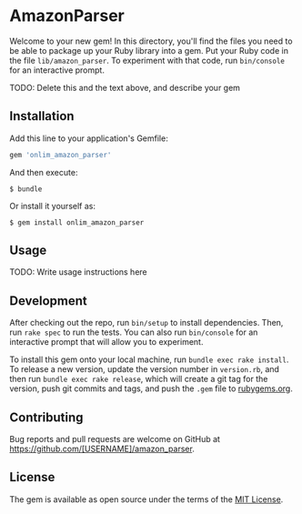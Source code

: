 # AmazonParser

Welcome to your new gem! In this directory, you'll find the files you need to be able to package up your Ruby library into a gem. Put your Ruby code in the file `lib/amazon_parser`. To experiment with that code, run `bin/console` for an interactive prompt.

TODO: Delete this and the text above, and describe your gem

## Installation

Add this line to your application's Gemfile:

```ruby
gem 'onlim_amazon_parser'
```

And then execute:

    $ bundle

Or install it yourself as:

    $ gem install onlim_amazon_parser

## Usage

TODO: Write usage instructions here

## Development

After checking out the repo, run `bin/setup` to install dependencies. Then, run `rake spec` to run the tests. You can also run `bin/console` for an interactive prompt that will allow you to experiment.

To install this gem onto your local machine, run `bundle exec rake install`. To release a new version, update the version number in `version.rb`, and then run `bundle exec rake release`, which will create a git tag for the version, push git commits and tags, and push the `.gem` file to [rubygems.org](https://rubygems.org).

## Contributing

Bug reports and pull requests are welcome on GitHub at https://github.com/[USERNAME]/amazon_parser.

## License

The gem is available as open source under the terms of the [MIT License](http://opensource.org/licenses/MIT).

